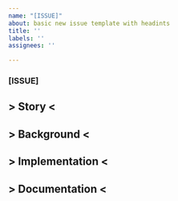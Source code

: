 ```yaml
---
name: "[ISSUE]"
about: basic new issue template with headints
title: ''
labels: ''
assignees: ''

---
```


### [ISSUE] #

## > Story <

## > Background <

## > Implementation <

## > Documentation <
